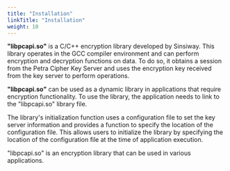 ```yaml
---
title: "Installation"
linkTitle: "Installation"
weight: 10
---
```


**"libpcapi.so"** is a C/C++ encryption library developed by Sinsiway. This library operates in the GCC compiler environment and can perform encryption and decryption functions on data. To do so, it obtains a session from the Petra Cipher Key Server and uses the encryption key received from the key server to perform operations.

**"libpcapi.so"** can be used as a dynamic library in applications that require encryption functionality. To use the library, the application needs to link to the "libpcapi.so" library file.

The library's initialization function uses a configuration file to set the key server information and provides a function to specify the location of the configuration file. This allows users to initialize the library by specifying the location of the configuration file at the time of application execution.

"libpcapi.so" is an encryption library that can be used in various applications.